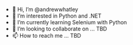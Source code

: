- 👋 Hi, I’m @andrewwhatley
- 👀 I’m interested in Python and .NET
- 🌱 I’m currently learning Selenium with Python 
- 💞️ I’m looking to collaborate on ... TBD
- 📫 How to reach me ... TBD

<!---
andrewwhatley/andrewwhatley is a ✨ special ✨ repository because its `README.md` (this file) appears on your GitHub profile.
You can click the Preview link to take a look at your changes.
--->
